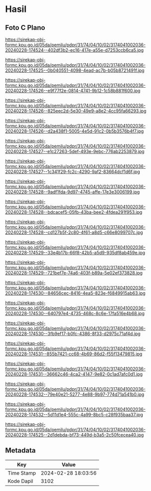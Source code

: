 # Hasil

## Foto C Plano

https://sirekap-obj-formc.kpu.go.id/05da/pemilu/pdpr/31/74/04/10/02/3174041002036-20240228-174524--402df3b2-ec16-417e-a55e-d7253ccb6ca5.jpg

https://sirekap-obj-formc.kpu.go.id/05da/pemilu/pdpr/31/74/04/10/02/3174041002036-20240228-174525--0b040551-4098-4ead-ac7b-b05b8721491f.jpg

https://sirekap-obj-formc.kpu.go.id/05da/pemilu/pdpr/31/74/04/10/02/3174041002036-20240228-174526--e9f77f2e-0814-4741-9b12-1c58b881f600.jpg

https://sirekap-obj-formc.kpu.go.id/05da/pemilu/pdpr/31/74/04/10/02/3174041002036-20240228-174526--825eec2d-5e30-49e9-a8e2-4cc95fa66293.jpg

https://sirekap-obj-formc.kpu.go.id/05da/pemilu/pdpr/31/74/04/10/02/3174041002036-20240228-174526--d2a438f1-5005-4e5d-91c2-0b5b3576b4f7.jpg

https://sirekap-obj-formc.kpu.go.id/05da/pemilu/pdpr/31/74/04/10/02/3174041002036-20240228-174527--e1c27263-5def-493e-9ebc-776ab2253879.jpg

https://sirekap-obj-formc.kpu.go.id/05da/pemilu/pdpr/31/74/04/10/02/3174041002036-20240228-174527--1c341f29-fc2c-4290-9af2-83664dcf1d6f.jpg

https://sirekap-obj-formc.kpu.go.id/05da/pemilu/pdpr/31/74/04/10/02/3174041002036-20240228-174528--9adf1fda-9d97-4745-affe-17e3e3006199.jpg

https://sirekap-obj-formc.kpu.go.id/05da/pemilu/pdpr/31/74/04/10/02/3174041002036-20240228-174528--bdcacef5-05fb-43ba-bee2-4fdea291f953.jpg

https://sirekap-obj-formc.kpu.go.id/05da/pemilu/pdpr/31/74/04/10/02/3174041002036-20240228-174528--cd127b5f-2c80-4f61-a8d5-c66e8099707c.jpg

https://sirekap-obj-formc.kpu.go.id/05da/pemilu/pdpr/31/74/04/10/02/3174041002036-20240228-174529--33e4b17b-66f8-42b5-a5d9-935df8ab459e.jpg

https://sirekap-obj-formc.kpu.go.id/05da/pemilu/pdpr/31/74/04/10/02/3174041002036-20240228-174529--721bef7e-74a6-403f-b89a-5e02ef373828.jpg

https://sirekap-obj-formc.kpu.go.id/05da/pemilu/pdpr/31/74/04/10/02/3174041002036-20240228-174530--84656cec-8416-4ea5-823e-f6849915ab63.jpg

https://sirekap-obj-formc.kpu.go.id/05da/pemilu/pdpr/31/74/04/10/02/3174041002036-20240228-174530--640797e4-4735-468c-8c6e-17fa516e4b68.jpg

https://sirekap-obj-formc.kpu.go.id/05da/pemilu/pdpr/31/74/04/10/02/3174041002036-20240228-174530--3fb9ef17-b0fc-4386-8f33-d2975c71af4d.jpg

https://sirekap-obj-formc.kpu.go.id/05da/pemilu/pdpr/31/74/04/10/02/3174041002036-20240228-174531--855b7421-cc68-4b69-86d2-f55f13479815.jpg

https://sirekap-obj-formc.kpu.go.id/05da/pemilu/pdpr/31/74/04/10/02/3174041002036-20240228-174531--36662c46-4ca2-4147-9e82-0c1ad7afc0d1.jpg

https://sirekap-obj-formc.kpu.go.id/05da/pemilu/pdpr/31/74/04/10/02/3174041002036-20240228-174532--79e40e21-5277-4e88-9b97-774d71a541b0.jpg

https://sirekap-obj-formc.kpu.go.id/05da/pemilu/pdpr/31/74/04/10/02/3174041002036-20240228-174532--5d11d1e4-555c-4a99-8bc5-c28f935baa37.jpg

https://sirekap-obj-formc.kpu.go.id/05da/pemilu/pdpr/31/74/04/10/02/3174041002036-20240228-174525--2d1debda-bf73-449d-b3a5-2c50fcecea40.jpg


## Metadata

| Key        | Value               |
| ---------- | ------------------- |
| Time Stamp | 2024-02-28 18:03:56 |
| Kode Dapil | 3102                |



